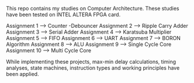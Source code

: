 This repo contains my studies on Computer Architecture. These studies have been tested on INTEL ALTERA FPGA card.

Assignment 1 --> Counter -Debouncer
Assignment 2 --> Ripple Carry Adder
Assignment 3 --> Serial Adder
Assignment 4 --> Karatsuba Multiplier
Assignment 5 --> FIFO
Assignment 6 --> UART
Assignment 7 --> BORON Algorithm
Assignment 8 --> ALU
Assignment 9 --> Single Cycle Core
Assignment 10 --> Multi Cycle Core

While implementing these projects, max-min delay calculations, timing analyses, state machines, instruction types and working principles have been applied.

